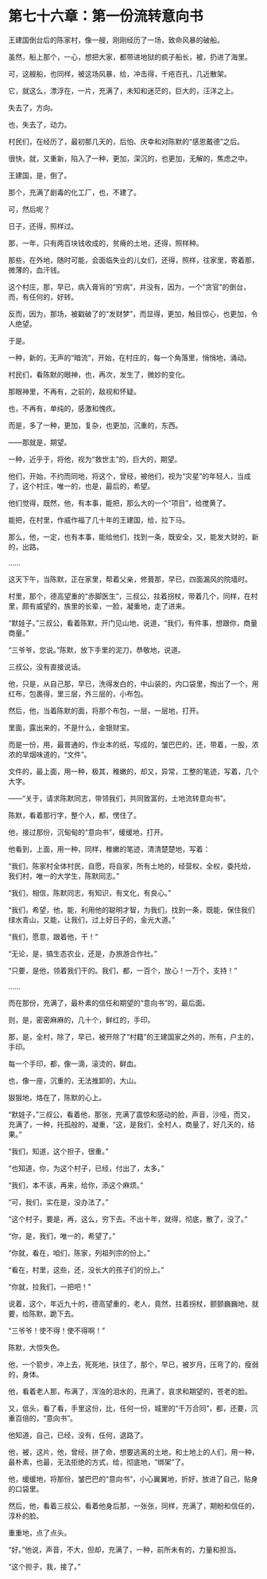 # 第七十六章：第一份流转意向书

王建国倒台后的陈家村，像一艘，刚刚经历了一场，致命风暴的破船。

虽然，船上那个，一心，想把大家，都带进地狱的疯子船长，被，扔进了海里。

可，这艘船，也同样，被这场风暴，给，冲击得，千疮百孔，几近散架。

它，就这么，漂浮在，一片，充满了，未知和迷茫的，巨大的，汪洋之上。

失去了，方向。

也，失去了，动力。

村民们，在经历了，最初那几天的，后怕、庆幸和对陈默的“感恩戴德”之后。

很快，就，又重新，陷入了一种，更加，深沉的，也更加，无解的，焦虑之中。

王建国，是，倒了。

那个，充满了剧毒的化工厂，也，不建了。

可，然后呢？

日子，还得，照样过。

那，一年，只有两百块钱收成的，贫瘠的土地，还得，照样种。

那些，在外地，随时可能，会面临失业的儿女们，还得，照样，往家里，寄着那，微薄的，血汗钱。

这个村庄，那，早已，病入膏肓的“穷病”，并没有，因为，一个“贪官”的倒台，而，有任何的，好转。

反而，因为，那场，被戳破了的“发财梦”，而显得，更加，触目惊心，也更加，令人绝望。

于是。

一种，新的，无声的“暗流”，开始，在村庄的，每一个角落里，悄悄地，涌动。

村民们，看陈默的眼神，也，再次，发生了，微妙的变化。

那眼神里，不再有，之前的，敌视和怀疑。

也，不再有，单纯的，感激和愧疚。

而是，多了一种，更加，复杂，也更加，沉重的，东西。

——那就是，期望。

一种，近乎于，将他，视为“救世主”的，巨大的，期望。

他们，开始，不约而同地，将这个，曾经，被他们，视为“灾星”的年轻人，当成了，这个村庄，唯一的，也是，最后的，希望。

他们觉得，既然，他，有本事，能把，那么大的一个“项目”，给搅黄了。

能把，在村里，作威作福了几十年的王建国，给，拉下马。

那么，他，一定，也有本事，能给他们，找到一条，既安全，又，能发大财的，新的，出路。

……

这天下午，当陈默，正在家里，帮着父亲，修葺那，早已，四面漏风的院墙时。

村里，那个，德高望重的“赤脚医生”，三叔公，拄着拐杖，带着几个，同样，在村里，颇有威望的，族里的长辈，一脸，凝重地，走了进来。

“默娃子。”三叔公，看着陈默，开门见山地，说道，“我们，有件事，想跟你，商量商量。”

“三爷爷，您说。”陈默，放下手里的泥刀，恭敬地，说道。

三叔公，没有直接说话。

他，只是，从自己那，早已，洗得发白的，中山装的，内口袋里，掏出了一个，用红布，包裹得，里三层，外三层的，小布包。

然后，他，当着陈默的面，将那个布包，一层，一层地，打开。

里面，露出来的，不是什么，金银财宝。

而是一份，用，最普通的，作业本的纸，写成的，皱巴巴的，还，带着，一股，浓浓的旱烟味道的，“文件”。

文件的，最上面，用一种，极其，稚嫩的，却又，异常，工整的笔迹，写着，几个大字。

——“关于，请求陈默同志，带领我们，共同致富的，土地流转意向书”。

陈默，看着那行字，整个人，都，愣住了。

他，接过那份，沉甸甸的“意向书”，缓缓地，打开。

他看到，上面，用一种，同样，稚嫩的笔迹，清清楚楚地，写着：

“我们，陈家村全体村民，自愿，将自家，所有土地的，经营权，全权，委托给，我们村，唯一的大学生，陈默同志。”

“我们，相信，陈默同志，有知识，有文化，有良心。”

“我们，希望，他，能，利用他的聪明才智，为我们，找到一条，既能，保住我们绿水青山，又能，让我们，过上好日子的，金光大道。”

“我们，愿意，跟着他，干！”

“无论，是，搞生态农业，还是，办旅游合作社。”

“只要，是他，领着我们干的。我们，都，一百个，放心！一万个，支持！”

……

而在那份，充满了，最朴素的信任和期望的“意向书”的，最后面。

则，是，密密麻麻的，几十个，鲜红的，手印。

那，是，全村，除了，早已，被开除了“村籍”的王建国家之外的，所有，户主的，手印。

每一个手印，都，像一滴，滚烫的，鲜血。

也，像一座，沉重的，无法推卸的，大山。

狠狠地，烙在了，陈默的心上。

“默娃子，”三叔公，看着他，那张，充满了震惊和感动的脸，声音，沙哑，而又，充满了，一种，托孤般的，凝重，“这，是我们，全村人，商量了，好几天的，结果。”

“我们，知道，这个担子，很重。”

“也知道，你，为这个村子，已经，付出了，太多。”

“我们，本不该，再来，给你，添这个麻烦。”

“可，我们，实在是，没办法了。”

“这个村子，要是，再，这么，穷下去。不出十年，就得，彻底，散了，没了。”

“你，是，我们，唯一的，希望了。”

“你就，看在，咱们，陈家，列祖列宗的份上。”

“看在，村里，这些，还，没长大的孩子们的份上。”

“你就，拉我们，一把吧！”

说着，这个，年近九十的，德高望重的，老人，竟然，拄着拐杖，颤颤巍巍地，就要，给陈默，跪下去。

“三爷爷！使不得！使不得啊！”

陈默，大惊失色。

他，一个箭步，冲上去，死死地，扶住了，那个，早已，被岁月，压弯了的，瘦弱的，身体。

他，看着老人那，布满了，浑浊的泪水的，充满了，哀求和期望的，苍老的脸。

又，低头，看了看，手里这份，比，任何一份，城里的“千万合同”，都，还要，沉重百倍的，“意向书”。

他知道，自己，已经，没有，任何，退路了。

他，被，这片，他，曾经，拼了命，想要逃离的土地，和土地上的人们，用一种，最朴素，也最，无法拒绝的方式，给，彻底地，“绑架”了。

他，缓缓地，将那份，皱巴巴的“意向书”，小心翼翼地，折好，放进了自己，贴身的口袋里。

然后，他，看着三叔公，看着他身后那，一张张，同样，充满了，期盼和信任的，淳朴的脸。

重重地，点了点头。

“好。”他说，声音，不大，但却，充满了，一种，前所未有的，力量和担当。

“这个担子，我，接了。”